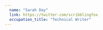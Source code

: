 ```yaml
---
  name: "Sarah Day"
  link: https://twitter.com/scribblingfox
  occupation_title: "Technical Writer"
---
```

